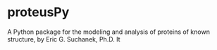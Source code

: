# proteusPy
A Python package for the modeling and analysis of proteins of known structure, by Eric G. Suchanek, Ph.D. It  
